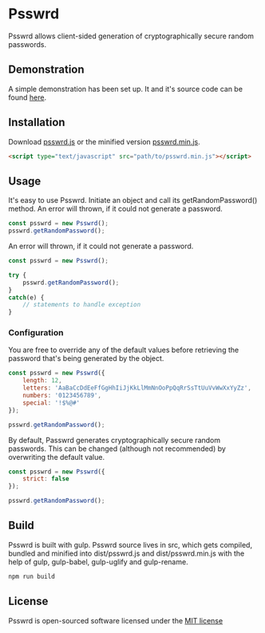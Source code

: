 # Psswrd

Psswrd allows client-sided generation of cryptographically secure random passwords.

## Demonstration
A simple demonstration has been set up. It and it's source code can be found [here](http://inmomentum.io/psswrd/index.html).

## Installation

Download [psswrd.js](https://raw.githubusercontent.com/InMomentum/Psswrd/master/dist/psswrd.js) or the minified version [psswrd.min.js](https://raw.githubusercontent.com/InMomentum/Psswrd/master/dist/psswrd.min.js).

```html
<script type="text/javascript" src="path/to/psswrd.min.js"></script>
```

## Usage

It's easy to use Psswrd. Initiate an object and call its getRandomPassword() method. An error will thrown, if it could not generate a password.

```javascript
const psswrd = new Psswrd();
psswrd.getRandomPassword();
```

An error will thrown, if it could not generate a password.

```javascript
const psswrd = new Psswrd();

try {
    psswrd.getRandomPassword();
}
catch(e) {
    // statements to handle exception
}
```

### Configuration

You are free to override any of the default values before retrieving the password that's being generated by the object.

```javascript
const psswrd = new Psswrd({
    length: 12,
    letters: 'AaBaCcDdEeFfGgHhIiJjKkLlMmNnOoPpQqRrSsTtUuVvWwXxYyZz',
    numbers: '0123456789',
    special: '!$%@#'
});

psswrd.getRandomPassword();
```

By default, Passwrd generates cryptographically secure random passwords. This can be changed (although not recommended) by overwriting the default value.

```javascript
const psswrd = new Psswrd({
    strict: false
});

psswrd.getRandomPassword();
```

## Build

Psswrd is built with gulp. Psswrd source lives in src, which gets compiled, bundled and minified into dist/psswrd.js and dist/psswrd.min.js with the help of gulp, gulp-babel, gulp-uglify and gulp-rename.

```bash
npm run build
```

## License

Psswrd is open-sourced software licensed under the [MIT license](http://opensource.org/licenses/MIT)
